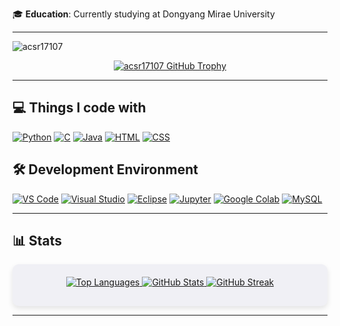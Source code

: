 🎓 **Education**: Currently studying at Dongyang Mirae University

---

<p align="left"> 
    <img src="https://komarev.com/ghpvc/?username=acsr17107&label=Profile%20views&color=0e75b6&style=flat" alt="acsr17107" />
</p>

<p align="center">
    <a href="https://github.com/ryo-ma/github-profile-trophy">
        <img src="https://github-profile-trophy.vercel.app/?username=acsr17107&row=1&column=8&margin-w=15&margin-h=15&theme=onedark&no-frame=true" alt="acsr17107 GitHub Trophy" />
    </a>
</p>

---

## 💻 Things I code with

<p align="left">
    <a href="https://www.python.org/"><img src="https://img.shields.io/badge/Python-3776AB?style=for-the-badge&logo=python&logoColor=white" alt="Python"/></a>
    <a href="https://en.wikipedia.org/wiki/C_(programming_language)"><img src="https://img.shields.io/badge/C-A8B400?style=for-the-badge&logo=c&logoColor=white" alt="C"/></a>
    <a href="https://www.java.com/"><img src="https://img.shields.io/badge/Java-007396?style=for-the-badge&logo=coffeescript&logoColor=white" alt="Java"/></a>
    <a href="https://developer.mozilla.org/en-US/docs/Web/HTML"><img src="https://img.shields.io/badge/HTML-E34F26?style=for-the-badge&logo=html5&logoColor=white" alt="HTML"/></a>
    <a href="https://developer.mozilla.org/en-US/docs/Web/CSS"><img src="https://img.shields.io/badge/CSS-1572B6?style=for-the-badge&logo=css3&logoColor=white" alt="CSS"/></a>
</p>

## 🛠️ Development Environment

<p align="left">
    <a href="https://code.visualstudio.com/"><img src="https://img.shields.io/badge/VS%20Code-007ACC?style=for-the-badge&logo=visualstudiocode&logoColor=white" alt="VS Code"/></a>
    <a href="https://visualstudio.microsoft.com/"><img src="https://img.shields.io/badge/Visual%20Studio-5C2D91?style=for-the-badge&logo=visualstudio&logoColor=white" alt="Visual Studio"/></a>
    <a href="https://www.eclipse.org/"><img src="https://img.shields.io/badge/Eclipse-2C2255?style=for-the-badge&logo=eclipse&logoColor=white" alt="Eclipse"/></a>
    <a href="https://jupyter.org/"><img src="https://img.shields.io/badge/Jupyter-F37626?style=for-the-badge&logo=jupyter&logoColor=white" alt="Jupyter"/></a>
    <a href="https://colab.research.google.com/"><img src="https://img.shields.io/badge/Google%20Colab-F9AB00?style=for-the-badge&logo=googlecolab&logoColor=white" alt="Google Colab"/></a>
    <a href="https://www.mysql.com/"><img src="https://img.shields.io/badge/MySQL-4479A1?style=for-the-badge&logo=mysql&logoColor=white" alt="MySQL"/></a>
</p>

---

## 📊 Stats

<div align="center" style="background-color: #f0f0f5; padding: 20px; box-shadow: 0 4px 8px rgba(0, 0, 0, 0.1); border-radius: 10px;">

<a href="https://github.com/acsr17107">
    <img src="https://github-readme-stats.vercel.app/api/top-langs/?username=acsr17107&langs_count=8&layout=compact&theme=synthwave&hide_border=true&card_width=467" alt="Top Languages" style="margin-bottom: 10px;" />
</a>

<a href="https://github.com/acsr17107">
    <img src="https://github-readme-stats.vercel.app/api?username=acsr17107&show_icons=true&include_all_commits=true&count_private=true&theme=synthwave&hide_border=true" alt="GitHub Stats" style="margin-bottom: 10px;" />
</a>

<a href="https://github.com/acsr17107">
    <img src="https://github-readme-streak-stats.herokuapp.com/?user=acsr17107&theme=synthwave&hide_border=true&card_width=467" alt="GitHub Streak" />
</a>

</div>

---
